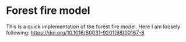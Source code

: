 # Forest fire model

This is a quick implementation of the forest fire model. Here I am loosely following: https://doi.org/10.1016/S0031-9201(98)00167-8

